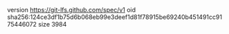 version https://git-lfs.github.com/spec/v1
oid sha256:124ce3df1b75d6b068eb99e3deef1d81f78915be69240b451491cc9175446072
size 3984

